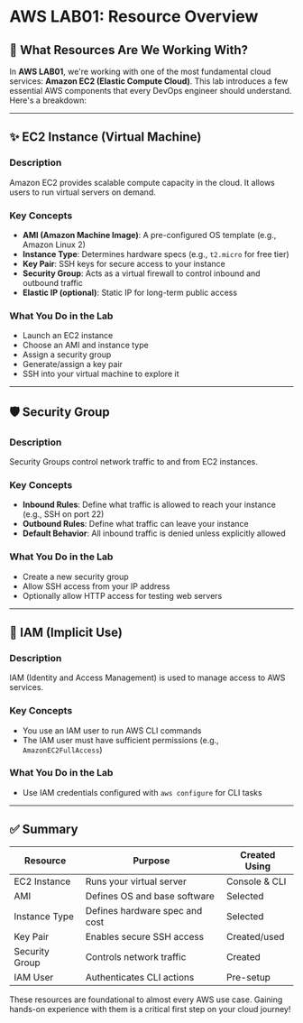 # AWS LAB01: Resource Overview

## 🔧 What Resources Are We Working With?

In **AWS LAB01**, we're working with one of the most fundamental cloud services: **Amazon EC2 (Elastic Compute Cloud)**. This lab introduces a few essential AWS components that every DevOps engineer should understand. Here's a breakdown:

---

## ✨ EC2 Instance (Virtual Machine)

### Description
Amazon EC2 provides scalable compute capacity in the cloud. It allows users to run virtual servers on demand.

### Key Concepts
- **AMI (Amazon Machine Image)**: A pre-configured OS template (e.g., Amazon Linux 2)
- **Instance Type**: Determines hardware specs (e.g., `t2.micro` for free tier)
- **Key Pair**: SSH keys for secure access to your instance
- **Security Group**: Acts as a virtual firewall to control inbound and outbound traffic
- **Elastic IP (optional)**: Static IP for long-term public access

### What You Do in the Lab
- Launch an EC2 instance
- Choose an AMI and instance type
- Assign a security group
- Generate/assign a key pair
- SSH into your virtual machine to explore it

---

## 🛡️ Security Group

### Description
Security Groups control network traffic to and from EC2 instances.

### Key Concepts
- **Inbound Rules**: Define what traffic is allowed to reach your instance (e.g., SSH on port 22)
- **Outbound Rules**: Define what traffic can leave your instance
- **Default Behavior**: All inbound traffic is denied unless explicitly allowed

### What You Do in the Lab
- Create a new security group
- Allow SSH access from your IP address
- Optionally allow HTTP access for testing web servers

---

## 👤 IAM (Implicit Use)

### Description
IAM (Identity and Access Management) is used to manage access to AWS services.

### Key Concepts
- You use an IAM user to run AWS CLI commands
- The IAM user must have sufficient permissions (e.g., `AmazonEC2FullAccess`)

### What You Do in the Lab
- Use IAM credentials configured with `aws configure` for CLI tasks

---

## ✅ Summary

| Resource         | Purpose                                | Created Using |
|------------------|----------------------------------------|----------------|
| EC2 Instance     | Runs your virtual server               | Console & CLI  |
| AMI              | Defines OS and base software           | Selected       |
| Instance Type    | Defines hardware spec and cost         | Selected       |
| Key Pair         | Enables secure SSH access              | Created/used   |
| Security Group   | Controls network traffic               | Created        |
| IAM User         | Authenticates CLI actions              | Pre-setup      |

These resources are foundational to almost every AWS use case. Gaining hands-on experience with them is a critical first step on your cloud journey!

